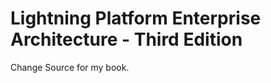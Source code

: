 Lightning Platform Enterprise Architecture - Third Edition
============================================================
Change
Source for my book.